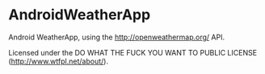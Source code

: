 # AndroidWeatherApp
Android WeatherApp, using the http://openweathermap.org/ API. 

Licensed under the DO WHAT THE FUCK YOU WANT TO PUBLIC LICENSE (http://www.wtfpl.net/about/).
